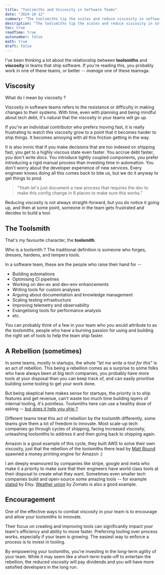```yaml
---
title: "Toolsmiths and Viscosity in Software Teams"
date: "2024-10-12"
summary: "The toolsmiths tip the scales and reduce viscosity in software teams. Encourage them."
description: "The toolsmiths tip the scales and reduce viscosity in software teams. Encourage them."
toc: true
readTime: true
autonumber: false
math: true
draft: false
---
```


I've been thinking a lot about the relationship between **toolsmiths** and **viscosity** in teams that ship software. If you're reading this, you probably work in one of these teams, or better -- *manage* one of these teamsga.

## Viscosity

What do I mean by viscosity ? 

Viscosity in software teams refers to the resistance or difficulty in making changes to their systems. With time, even with planning and being mindful about tech debt, it's natural that the viscosity in your teams will go up.

If you're an individual contributor who prefers moving fast, it is really frustrating to watch this viscosity grow to a point that it becomes harder to ship things. It becomes annoying with all this friction getting in the way. 

It is also ironic that if you make decisions that are too indexed on shipping fast, you get to a highly viscous state even faster. You accrue debt faster, you don't write docs. You introduce tightly coupled components, you prefer introducing a rigid manual process than investing time in automation. You don't worry about the developer experience of new services. Every engineer knows doing all this comes back to bite us, but we do it anyway to get things to prod.

> "Yeah let's just document a new process that requires the dev to make this config change in 6 places to make sure this works."

Reducing viscosity is not always straight-forward, but you do notice it going up, and then at some point, someone in the team gets frustrated and decides to build a tool.

## The Toolsmith

That's my favourite character, the **toolsmith**. 

Who is a toolsmith ? The traditional definition is someone who forges, dresses, hardens, and tempers tools. 

In a software team, these are the people who raise their hand for --

- Building automations
- Optimising CI pipelines
- Working on dev-ex and dev-env enhancements
- Writing tools for custom analyses
- Arguing about documentation and knowledge management
- Scaling testing infrastructure
- Improving telemetry and observability
- Evangelising tools for performance analysis 
- etc.

You can probably think of a few in your team who you would attribute to as *the toolsmiths*, people who have a burning passion for using and building the right set of tools to help the team ship faster.  

## A Rebellion (sometimes)

In some teams, mostly in startups, the whole "*let me write a tool for this*" is an act of rebellion. This being a rebellion comes as a surprise to some folks who have always been at big tech companies, you probably have more tools at your disposal than you can keep track of, and can easily prioritise building some tooling to get your work done.  

But being skeptical here makes sense for startups, the priority is to ship features and get revenue, can't waste too much time building layers of internal tooling, it's pointless. Toolsmiths here can use a healthy dose of asking -- [but does it help you ship ?](https://thorstenball.com/blog/2020/08/25/but-does-it-help-you-ship/)

Different teams treat this act of rebellion by the toolsmith differently, some teams give them a lot of freedom to innovate. Most scale-up tech companies go through cycles of shipping, facing increased viscosity, unleashing toolsmiths to address it and then going back to shipping again. 

Amazon is a good example of this cycle, they built AWS to solve their own viscosity, just that the rebellion of the toolsmiths there lead by [Matt Round](https://www.cloudzero.com/blog/matt-round-interview/)  spawned a money printing engine for Amazon :)

I am deeply enamoured by companies like stripe, google and meta who make it a priority to make sure that their engineers have world class tools at their disposal to create what they want. Sometimes even smaller tech companies build and open-source some amazing tools -- for example [statsd](https://github.com/statsd/statsd) by Etsy. [Weather union](https://www.weatherunion.com/) by Zomato is also a good example.

## Encouragement

One of the effective ways to combat viscosity in your team is to encourage and allow your toolsmiths to innovate. 

Their focus on creating and improving tools can significantly impact your team's efficiency and ability to move faster. Preferring tooling over process works, especially if your team is growing. The easiest way to enforce a process is to invest in tooling.

By empowering your toolsmiths, you're investing in the long-term agility of your team. While it may seem like a short-term trade-off to entertain the rebellion, the reduced viscosity will pay dividends and you will have more satisfied developers in the long run.